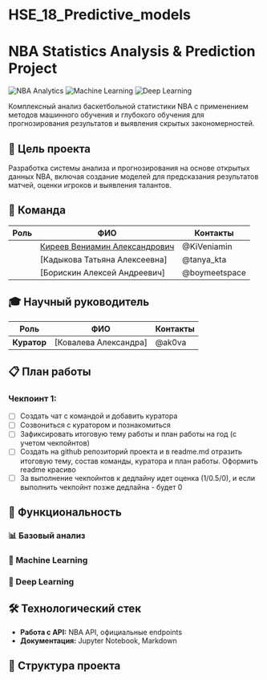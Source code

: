 # HSE_18_Predictive_models
# NBA Statistics Analysis & Prediction Project

![NBA Analytics](https://img.shields.io/badge/NBA-Analytics-orange?style=for-the-badge&logo=basketball&logoColor=white)
![Machine Learning](https://img.shields.io/badge/Machine-Learning-blue?style=for-the-badge&logo=ai&logoColor=white)
![Deep Learning](https://img.shields.io/badge/Deep-Learning-red?style=for-the-badge&logo=deeplearning&logoColor=white)

Комплексный анализ баскетбольной статистики NBA с применением методов машинного обучения и глубокого обучения для прогнозирования результатов и выявления скрытых закономерностей.

## 🎯 Цель проекта

Разработка системы анализа и прогнозирования на основе открытых данных NBA, включая создание моделей для предсказания результатов матчей, оценки игроков и выявления талантов.

## 👥 Команда

| Роль | ФИО | Контакты |
|------|-----|----------|
| | [Киреев Вениамин Александрович](https://github.com/VeniaminKireev) |@KiVeniamin|
| | [Кадыкова Татьяна Алексеевна]|@tanya_kta|
| | [Борискин Алексей Андреевич]|@boymeetspace|

## 🎓 Научный руководитель

| Роль | ФИО | Контакты |
|------|-----|----------|
| **Куратор** | [Ковалева Александра] | @ak0va |

## 📋 План работы

### Чекпоинт 1:
- [ ] Создать чат с командой и добавить куратора
- [ ] Созвониться с куратором и познакомиться
- [ ] Зафиксировать итоговую тему работы и план работы на год (с учетом чекпойнтов)
- [ ] Создать на github репозиторий проекта и в readme.md отразить итоговую тему, состав команды, куратора и план работы. Оформить readme красиво
- [ ] За выполнение чекпойнтов к дедлайну идет оценка (1/0.5/0), и если выполнить чекпойнт позже дедлайна - будет 0

## 🚀 Функциональность

### 📊 Базовый анализ

### 🤖 Machine Learning

### 🧠 Deep Learning

## 🛠 Технологический стек
- **Работа с API:** NBA API, официальные endpoints
- **Документация:** Jupyter Notebook, Markdown

## 📁 Структура проекта

